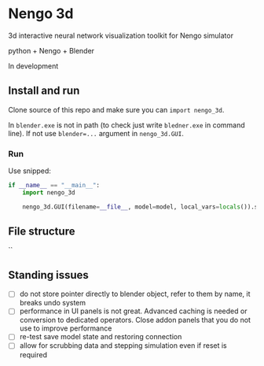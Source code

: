 # Nengo 3d

3d interactive neural network visualization toolkit for Nengo simulator

python + Nengo + Blender

In development

## Install and run

Clone source of this repo and make sure you can `import nengo_3d`.

In `blender.exe` is not in path (to check just write `bledner.exe` in command line). If not use `blender=...` argument
in `nengo_3d.GUI`.

### Run

Use snipped:

```python
if __name__ == "__main__":
    import nengo_3d

    nengo_3d.GUI(filename=__file__, model=model, local_vars=locals()).start()
```

## File structure

``

## Standing issues

- [ ] do not store pointer directly to blender object, refer to them by name, it breaks undo system
- [ ] performance in UI panels is not great. Advanced caching is needed or conversion to dedicated operators. Close
  addon panels that you do not use to improve performance
- [ ] re-test save model state and restoring connection
- [ ] allow for scrubbing data and stepping simulation even if reset is required